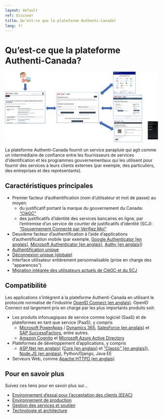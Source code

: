 ```yaml
---
layout: default
ref: discover
title: Qu’est-ce que la plateforme Authenti-Canada?
lang: fr
---
```

# Qu’est-ce que la plateforme Authenti-Canada?

![Sign In Canada Overview](images/sic-overview.png "Sign In Canada Overview")

La plateforme Authenti-Canada fournit un service parapluie qui agit comme un intermédiaire de confiance entre 
les fournisseurs de services d’identification et les programmes gouvernementaux qui les utilisent pour fournir 
des services à leurs clients externes (par exemple, des particuliers, des entreprises et des représentants).

## Caractéristiques principales

* Premier facteur d’authentification (nom d’utilisateur et mot de passe) au moyen:
  * du justificatif portant la marque du gouvernement du Canada: [“CléGC”](https://clegc-gckey.gc.ca)
  * des justificatifs d’identité des services bancaires en ligne, par l’entremise d’un service de courtier de justificatifs d’identité (SCJ): [“Gouvernement Connecté par Vérifiez.Moi”](https://verifiez.moi/gouvernement-connecte-par-verifiez-moi/)
* Deuxième facteur d’authentification à l’aide d’applications d’authentification mobile (par exemple, [Google Authenticator [en anglais]](https://play.google.com/store/apps/details?id=com.google.android.apps.authenticator2), [Microsoft Authenticator [en anglais]](https://www.microsoft.com/fr-ca/security/mobile-authenticator-app), [Authy [en anglais]](https://authy.com/))
* [Authentification unique](gestion-des-sessions.html#authentification-unique)
* [Déconnexion unique (globale)](gestion-des-sessions.html#déconnexion-unique)
* Interface utilisateur entièrement personnalisable (prise en charge des "apparences")
* [Migration intégrée des utilisateurs actuels de CléGC et du SCJ](auto-collection.html)

## Compatibilité

Les applications s’intègrent à la plateforme Authenti-Canada en utilisant le protocole normalisé de l’industrie [OpenID Connect (en anglais)](https://openid.net). OpenID Connect est largement pris en charge par les plus importants produits soit:

* Les produits infonuagiques de service comme logiciel (SaaS) et de plateformes en tant que service (PaaS), y compris
  * [Microsoft PowerApps](https://powerapps.microsoft.com/fr-ca/) / [Dynamics 365](https://dynamics.microsoft.com/fr-ca/), [SalesForce (en anglais)](https://www.salesforce.com/ca/) et [SAP SuccessFactors](https://www.sap.com/canada-fr/products/human-resources-hcm/hxm-suite.html), entre autres.
  * [Amazon Cognito](https://aws.amazon.com/fr/cognito/) et [Microsoft Azure Active Directory](https://azure.microsoft.com/fr-ca/services/active-directory/external-identities/b2c/)
* Plateformes de développement d’applications, y compris
  * [ASP.Net (en anglais)](https://dotnet.microsoft.com/fr-ca/apps/aspnet) ([Core [en anglais]](https://www.nuget.org/packages/Microsoft.AspNetCore.Authentication.OpenIdConnect) et [”Classic” [en anglais]](https://www.nuget.org/packages/Microsoft.Owin.Security.OpenIdConnect/)), [Node.JS (en anglais)](https://www.npmjs.com/package/openid-client), Python/Django, Java EE
* Serveurs Web, comme [Apache HTTPD (en anglais)](https://github.com/zmartzone/mod_auth_openidc#readme)

## Pour en savoir plus

Suivez ces liens pour en savoir plus sur…

* [Environnement d’essai pour l’acceptation des clients (EEAC)](cate.html)
* [Environnement de production](prod.html)
* [Gestion des services et soutien](service.html)
* [Technologie et architecture](technology.html)
